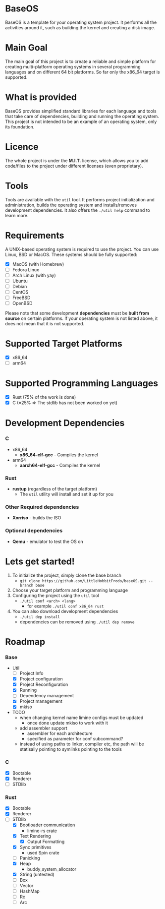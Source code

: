 # BaseOS 
BaseOS is a template for your operating system project. It performs all the activities around it, such as building the kernel and creating a disk image.

# Main Goal
The main goal of this project is to create a reliable and simple platform for creating multi-platform operating systems in several programming languages and on different 64 bit platforms. So far only the x86_64 target is supported.

# What is provided
BaseOS provides simplified standard libraries for each language and tools that take care of dependencies, building and running the operating system.  
This project is not intended to be an example of an operating system, only its foundation.

# Licence
The whole project is under the **M.I.T.** license, which allows you to add code/files to the project under different licenses (even proprietary).

# Tools
Tools are available with the `util` tool. It performs project initialization and administration, builds the operating system and installs/removes development dependencies.
It also offers the `./util help` command to learn more.

# Requirements
A UNIX-based operating system is required to use the project. You can use Linux, BSD or MacOS. These systems should be fully supported:
- [X] MacOS (with Homebrew)
- [ ] Fedora Linux
- [ ] Arch Linux (with yay)
- [ ] Ubuntu
- [ ] Debian
- [ ] CentOS
- [ ] FreeBSD
- [ ] OpenBSD

Please note that some development **dependencies** must be **built from source** on certain platforms. If your operating system is not listed above, it does not mean that it is not supported.

# Supported Target Platforms
- [X] x86_64
- [ ] arm64

# Supported Programming Languages
- [X] Rust (75% of the work is done)
- [X] C (±25% => The stdlib has not been worked on yet)

# Development Dependencies
### C
- x86_64
  - **x86_64-elf-gcc** - Compiles the kernel
- arm64
  - **aarch64-elf-gcc** - Compiles the kernel
### Rust
- **rustup** (regardless of the target platform)
  - The `util` utility will install and set it up for you

### Other Required dependencies
- **Xorriso** - builds the ISO

### Optional dependencies
- **Qemu** - emulator to test the OS on

# Lets get started!
1. To initialize the project, simply clone the base branch
    - `git clone https://github.com/LittleHobbitFrodo/baseOS.git --branch base`
2. Choose your target platform and programming language
3. Configuring the project using the `util` tool
    - `./util conf <arch> <lang>`
      - for example `./util conf x86_64 rust`
4. You can also download development dependencies
    - `./util dep install`
    - dependencies can be removed using `./util dep remove`


# Roadmap
### Base
- Util
  - [ ] Project Info
  - [X] Project configuration
  - [X] Project Reconfiguration
  - [X] Running
  - [ ] Dependency management
  - [X] Project management
  - [X] mkiso
  
- TODO
  - when changing kernel name limine configs must be updated
    - once done update mkiso to work with it
  - add assembler support
    - assembler for each architecture
    - specified as parameter for conf subcommand?
  - instead of using paths to linker, compiler etc, the path will be statisally pointing to symlinks pointing to the tools
### C
- [X] Bootable
- [X] Renderer
- [ ] STDlib

### Rust
- [X] Bootable
- [X] Renderer
- [ ] STDlib
  - [X] Bootloader communication
    - limine-rs crate
  - [X] Text Rendering
    - [X] Output Formatting
  - [X] Sync primitives
    - used Spin crate
  - [ ] Panicking
  - [X] Heap
    - buddy_system_allocator
  - [X] String (untested)
  - [ ] Box
  - [ ] Vector
  - [ ] HashMap
  - [ ] Rc
  - [ ] Arc
